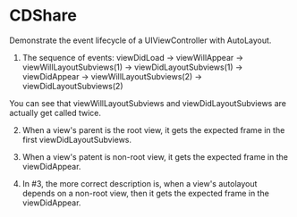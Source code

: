 # CDShare

Demonstrate the event lifecycle of a UIViewController with AutoLayout.

1. The sequence of events:
viewDidLoad -> viewWillAppear -> viewWillLayoutSubviews(1) -> viewDidLayoutSubviews(1) -> viewDidAppear -> viewWillLayoutSubviews(2) -> viewDidLayoutSubviews(2)

You can see that viewWillLayoutSubviews and viewDidLayoutSubviews are actually get called twice.

2. When a view's parent is the root view, it gets the expected frame in the first viewDidLayoutSubviews.

3. When a view's patent is non-root view, it gets the expected frame in the viewDidAppear.

4. In #3, the more correct description is, when a view's autolayout depends on a non-root view, then it gets the expected frame in the viewDidAppear.
